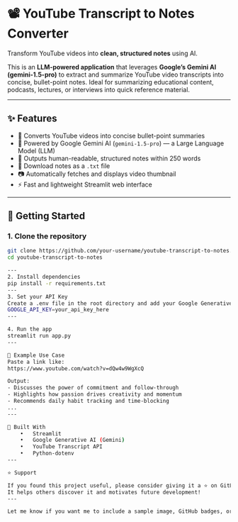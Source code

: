 # 📽️ YouTube Transcript to Notes Converter

Transform YouTube videos into **clean, structured notes** using AI.

This is an **LLM-powered application** that leverages **Google’s Gemini AI (gemini-1.5-pro)** to extract and summarize YouTube video transcripts into concise, bullet-point notes. Ideal for summarizing educational content, podcasts, lectures, or interviews into quick reference material.

---

## ✨ Features

- 🎯 Converts YouTube videos into concise bullet-point summaries  
- 🧠 Powered by Google Gemini AI (`gemini-1.5-pro`) — a Large Language Model (LLM)  
- 📝 Outputs human-readable, structured notes within 250 words  
- 💾 Download notes as a `.txt` file  
- 📷 Automatically fetches and displays video thumbnail  
- ⚡ Fast and lightweight Streamlit web interface  

---
## 🚀 Getting Started

### 1. Clone the repository

```bash
git clone https://github.com/your-username/youtube-transcript-to-notes.git
cd youtube-transcript-to-notes

---
2. Install dependencies
pip install -r requirements.txt
---
3. Set your API Key
Create a .env file in the root directory and add your Google Generative AI API Key:
GOOGLE_API_KEY=your_api_key_here
---

4. Run the app
streamlit run app.py
---

🧪 Example Use Case
Paste a link like:
https://www.youtube.com/watch?v=dQw4w9WgXcQ

Output:
- Discusses the power of commitment and follow-through  
- Highlights how passion drives creativity and momentum  
- Recommends daily habit tracking and time-blocking  
...
---

🧰 Built With
	•	Streamlit
	•	Google Generative AI (Gemini)
	•	YouTube Transcript API
	•	Python-dotenv
---

⭐ Support

If you found this project useful, please consider giving it a ⭐ on GitHub.
It helps others discover it and motivates future development!
---

Let me know if you want me to include a sample image, GitHub badges, or deployment instructions too!





